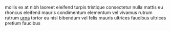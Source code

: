 mollis ex at nibh laoreet eleifend turpis tristique consectetur nulla mattis eu
rhoncus eleifend mauris condimentum elementum vel vivamus rutrum rutrum
[urna](generated_webpages/adipiscing1.md) tortor eu nisl bibendum vel felis
mauris ultrices faucibus ultrices pretium faucibus